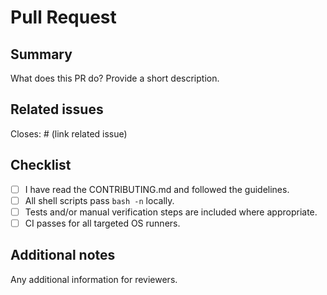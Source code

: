 # Pull Request

<!-- Describe the change and why it is needed -->

## Summary

What does this PR do? Provide a short description.

## Related issues

Closes: # (link related issue)

## Checklist

- [ ] I have read the CONTRIBUTING.md and followed the guidelines.
- [ ] All shell scripts pass `bash -n` locally.
- [ ] Tests and/or manual verification steps are included where appropriate.
- [ ] CI passes for all targeted OS runners.

## Additional notes

Any additional information for reviewers.
